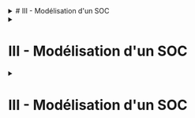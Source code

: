 <details>
<summary># III - Modélisation d'un SOC</summary>
Entrée : Analyse de la menace : CTI & Donnée d'environnement : Données système et donnée réseau > SOC > Sortie : Incidents identifiés / remédiés 

  <details>
  <summary>## Activités principales & auxiliaires du SOC</summary>
  - Activités principales :
    - Collecter de la donnée (Qu'est-ce qui se passe sur mon réseau/système ?)
    - Détecter la donnée (Identifier items d'intérêts sur la donnée collectée)
    - Trier les alertes (Prioriser et confirmer les alertes)
    - Investiguer (Levée de doute ou escalade)
    - Répondre (Répondre et minimiser les impacts)
  - Activités auxiliaires :
    - CTI : En collectant des info et de la donnée en vue d'améliorer la détection de l'attaque
    - Forensics
    - Amélioration continue : Pentest, revue des vuln

    ### 1 - La collecte de la donnée 
    Entrée : Activité Système & Réseau > Collecte > Sortie : Evénements / télémetrie 
    - Entrée : Activité des composants du SI
    - Sortie : Logs, metadata, netflow, trafic réseau
    - Responsable : Ingénieur Data, administrateur, infra
    - Objectif : Collecter de l'activité d'intérêt

    ### 2 - La détection
    Entrée : CTI, événements de sécu > Détection > Sortie : Alertes
    - Entrée : Activité réseau et système + CTI
    - Sortie : Alertes
    - Responsable : Ingénieur détection, Analyste SOC, Threat Hunter
    - Objectif : Identifier les événements malicieux potentiels

    ### 3 - Le tri 
    Entrée : Alertes... > Tri > Sortie : Alertes priorisées 
    - Entrée : Alerter 
    - Sortie : Alertes classées et priorisées 
    - Responsable : Analystes SOC
    - Objectif : Identifier les alertes importantes et dangereuses, bonne gestion de la file d'attente 

    ### 4 - L'investigation 
    - Entrée :  
    - Sortie :    
    - Responsable : 
    - Objectif : 
  </details>
</details>



<details>
<summary><h1>III - Modélisation d'un SOC</h1></summary>

Entrée : Analyse de la menace : CTI & Donnée d'environnement : Données système et donnée réseau > SOC > Sortie : Incidents identifiés / remédiés 

  <details>
  <summary><h2>Activités principales & auxiliaires du SOC</h2></summary>

  - Activités principales :
    - Collecter de la donnée (Qu'est-ce qui se passe sur mon réseau/système ?)
    - Détecter la donnée (Identifier items d'intérêts sur la donnée collectée)
    - Trier les alertes (Prioriser et confirmer les alertes)
    - Investiguer (Levée de doute ou escalade)
    - Répondre (Répondre et minimiser les impacts)
  - Activités auxiliaires :
    - CTI : En collectant des info et de la donnée en vue d'améliorer la détection de l'attaque
    - Forensics
    - Amélioration continue : Pentest, revue des vuln

    ### 1 - La collecte de la donnée 
    Entrée : Activité Système & Réseau > Collecte > Sortie : Evénements / télémetrie 
    - Entrée : Activité des composants du SI
    - Sortie : Logs, metadata, netflow, trafic réseau
    - Responsable : Ingénieur Data, administrateur, infra
    - Objectif : Collecter de l'activité d'intérêt

    <!-- Vous pouvez continuer de la même manière pour les autres sections -->
  </details>
</details>


<details>
<summary><h1>III - Modélisation d'un SOC</h1></summary>

Entrée : Analyse de la menace : CTI & Donnée d'environnement : Données système et donnée réseau > SOC > Sortie : Incidents identifiés / remédiés 

  <details>
  <summary><h2>Activités principales & auxiliaires du SOC</h2></summary>

  - Activités principales :
    - Collecter de la donnée (Qu'est-ce qui se passe sur mon réseau/système ?)
    - Détecter la donnée (Identifier items d'intérêts sur la donnée collectée)
    - Trier les alertes (Prioriser et confirmer les alertes)
    - Investiguer (Levée de doute ou escalade)
    - Répondre (Répondre et minimiser les impacts)
  - Activités auxiliaires :
    - CTI : En collectant des info et de la donnée en vue d'améliorer la détection de l'attaque
    - Forensics
    - Amélioration continue : Pentest, revue des vuln

    ### 1 - La collecte de la donnée 
    Entrée : Activité Système & Réseau > Collecte > Sortie : Evénements / télémetrie 
    -
